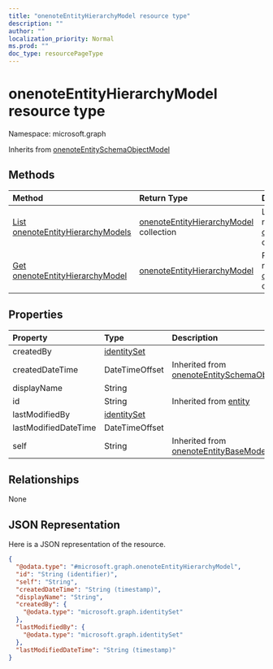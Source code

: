 ```yaml
---
title: "onenoteEntityHierarchyModel resource type"
description: ""
author: ""
localization_priority: Normal
ms.prod: ""
doc_type: resourcePageType
---
```


# onenoteEntityHierarchyModel resource type


Namespace: microsoft.graph




Inherits from [onenoteEntitySchemaObjectModel](../resources/onenoteentityschemaobjectmodel.md)

## Methods
|Method|Return Type|Description|
|:---|:---|:---|
|[List onenoteEntityHierarchyModels](../api/onenoteentityhierarchymodel-list.md)|[onenoteEntityHierarchyModel](../resources/onenoteentityhierarchymodel.md) collection|List properties and relationships of the [onenoteEntityHierarchyModel](../resources/onenoteentityhierarchymodel.md) objects.|
|[Get onenoteEntityHierarchyModel](../api/onenoteentityhierarchymodel-get.md)|[onenoteEntityHierarchyModel](../resources/onenoteentityhierarchymodel.md)|Read properties and relationships of the [onenoteEntityHierarchyModel](../resources/onenoteentityhierarchymodel.md) object.|

## Properties
|Property|Type|Description|
|:---|:---|:---|
|createdBy|[identitySet](../resources/identityset.md)||
|createdDateTime|DateTimeOffset| Inherited from [onenoteEntitySchemaObjectModel](../resources/onenoteentityschemaobjectmodel.md)|
|displayName|String||
|id|String| Inherited from [entity](../resources/entity.md)|
|lastModifiedBy|[identitySet](../resources/identityset.md)||
|lastModifiedDateTime|DateTimeOffset||
|self|String| Inherited from [onenoteEntityBaseModel](../resources/onenoteentitybasemodel.md)|

## Relationships
None

## JSON Representation
Here is a JSON representation of the resource.
<!-- {
  "blockType": "resource",
  "keyProperty": "id",
  "@odata.type": "microsoft.graph.onenoteEntityHierarchyModel",
  "baseType": "microsoft.graph.onenoteEntitySchemaObjectModel",
  "openType": false
}
-->
``` json
{
  "@odata.type": "#microsoft.graph.onenoteEntityHierarchyModel",
  "id": "String (identifier)",
  "self": "String",
  "createdDateTime": "String (timestamp)",
  "displayName": "String",
  "createdBy": {
    "@odata.type": "microsoft.graph.identitySet"
  },
  "lastModifiedBy": {
    "@odata.type": "microsoft.graph.identitySet"
  },
  "lastModifiedDateTime": "String (timestamp)"
}
```

